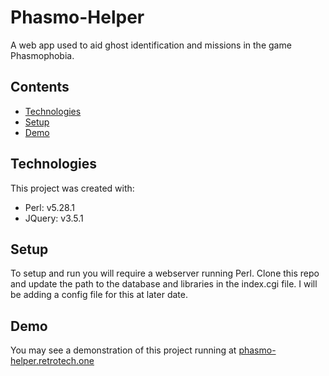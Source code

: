 # Phasmo-Helper
A web app used to aid ghost identification and missions in the game Phasmophobia. 

## Contents
* [Technologies](#technologies)
* [Setup](#setup)
* [Demo](#demo)


## Technologies
This project was created with:
* Perl: v5.28.1
* JQuery: v3.5.1

## Setup
To setup and run you will require a webserver running Perl. Clone this repo and update the path to the database and libraries in the index.cgi file. I will be adding a config file for this at later date.

## Demo
You may see a demonstration of this project running at [phasmo-helper.retrotech.one](https://phasmo-helper.retrotech.one)

